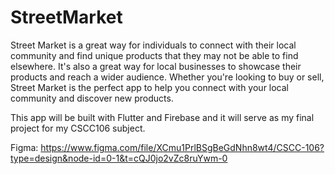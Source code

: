 # StreetMarket
Street Market is a great way for individuals to connect with their local community and find unique products that they may not be able to find elsewhere. It's also a great way for local businesses to showcase their products and reach a wider audience. Whether you're looking to buy or sell, Street Market is the perfect app to help you connect with your local community and discover new products.

This app will be built with Flutter and Firebase and it will serve as my final project for my CSCC106 subject. 

Figma: https://www.figma.com/file/XCmu1PrlBSgBeGdNhn8wt4/CSCC-106?type=design&node-id=0-1&t=cQJ0jo2vZc8ruYwm-0
